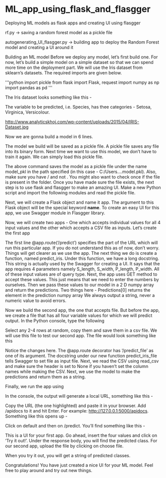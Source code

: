 # ML_app_using_flask_and_flasgger

Deploying ML models as flask apps and creating UI using flasgger

rf.py -> saving a random forest model as a pickle file

autogenerating_UI_flasgger.py -> building app to deploy the Random Forest model and creating a UI around it


Building an ML model
Before we deploy any model, let’s first build one. For now, let’s build a simple model on a simple dataset so that we can spend more time on the deployment part. We will use the Iris dataset from sklearn’s datasets. The required imports are given below.

'''python 
import pickle
from flask import Flask, request
import numpy as np
import pandas as pd
'''

The Iris dataset looks something like this - 


The variable to be predicted, i.e. Species, has thee categories - Setosa, Virginica, Versicolour.

http://www.analyticskhoj.com/wp-content/uploads/2015/04/IRIS-Dataset.jpg


Now we are gonna build a model in 6 lines.



The model we build will be saved as a pickle file. A pickle file saves any file into its binary form. Next time we want to use this model, we don’t have to train it again. We can simply load this pickle file.



The above command saves the model as a pickle file under the name model_pkl in the path specified (in this case - C:/Users….model.pkl). Also, make sure you have / and not \. You might also want to check once if the file is present in the folder. Once you have made sure the file exists, the next step is to use flask and flasgger to make an amazing UI. Make a new Python script and import the following modules and read the pickle file.



Next, we will create a Flask object and name it app. The argument to this Flask object will be the special keyword __name__. To create an easy UI for this app, we use Swagger module in Flasgger library.



Now, we will create two apps - One which accepts individual values for all 4 input values and the other which accepts a CSV file as inputs. Let’s create the first app


The first line @app.route(‘/predict’) specifies the part of the URL which will run this particular app. If you do not understand this as of now, don’t worry. Things will get clearer as we use the app. The next thing we do is create a function, named predict_iris. Under this function, we have a long docstring. This string is actually used by the Swagger for creating a UI. It says that the app requires 4 parameters namely S_length, S_width, P_length, P_width. All of these input values are of query type. Next, the app uses GET method to accept these values. This just means that we need to enter the numbers by ourselves. Then we pass these values to our model in a 2 D numpy array and return the predictions. Two things here - 
Predictions[0] returns the element in the prediction numpy array
We always output a string, never a numeric value to avoid errors.

Now we build the second app, the one that accepts file. But before the app, we create a file that has all four variable values for which we will predict output. In the Python console, type the following


Select any 2-4 rows at random, copy them and save them in a csv file. We will use this file to test our second app. The file would look something like this



Notice the changes here. The @app.route decorator has ‘/predict_file’ as one of its argument. The docstring under our new function predict_iris_file tells Swagger to set file as input file. Next, we read the CSV using read_csv and make sure the header is set to None if you haven’t set the column names while making the CSV. Next, we use the model to make the predictions and return them as a string.





Finally, we run the app using



In the console, the output will generate a local URL, something like this - 


Copy the URL (the one highlighted) and paste it in your browser. Add /apidocs to it and hit Enter. For example: http://127.0.0.1:5000/apidocs. Something like this opens up - 



Click on default and then on /predict. You’ll find something like this - 



This is a UI for your first app. Go ahead, insert the four values and click on ‘Try it out!’.  Under the response body, you will find the predicted class. For our second app, upload the file by clicking on choose file.


When you try it out, you will get a string of predicted classes. 

Congratulations! You have just created a nice UI for your ML model. Feel free to play around and try out new things.


